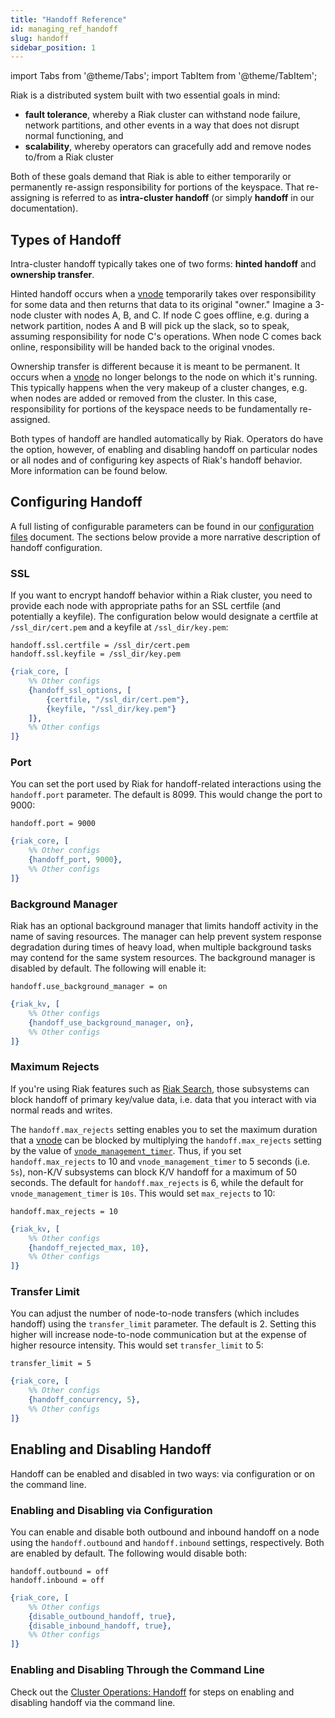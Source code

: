 ```yaml
---
title: "Handoff Reference"
id: managing_ref_handoff
slug: handoff
sidebar_position: 1
---
```


import Tabs from '@theme/Tabs';
import TabItem from '@theme/TabItem';

[cluster ops handoff]: ../../using/cluster-operations/handoff.md

Riak is a distributed system built with two essential goals in mind:

* **fault tolerance**, whereby a Riak cluster can withstand node
    failure, network partitions, and other events in a way that does not
    disrupt normal functioning, and
* **scalability**, whereby operators can gracefully add and remove nodes
    to/from a Riak cluster

Both of these goals demand that Riak is able to either temporarily or
permanently re-assign responsibility for portions of the keyspace. That
re-assigning is referred to as **intra-cluster handoff** (or simply
**handoff** in our documentation).

## Types of Handoff

Intra-cluster handoff typically takes one of two forms: **hinted
handoff** and **ownership transfer**.

Hinted handoff occurs when a [vnode](../../learn/glossary.md#vnode) temporarily takes over responsibility for some data and then returns that data to its original "owner." Imagine a 3-node cluster with nodes A, B, and C. If node C goes offline, e.g. during a network partition, nodes A and B will pick
up the slack, so to speak, assuming responsibility for node C's
operations. When node C comes back online, responsibility will be handed
back to the original vnodes.

Ownership transfer is different because it is meant to be permanent.
It occurs when a [vnode](../../learn/glossary.md#vnode) no longer belongs to the node on which it's running. This typically happens when the very
makeup of a cluster changes, e.g. when nodes are added or removed from
the cluster. In this case, responsibility for portions of the keyspace
needs to be fundamentally re-assigned.

Both types of handoff are handled automatically by Riak. Operators do
have the option, however, of enabling and disabling handoff on
particular nodes or all nodes and of configuring key aspects of Riak's
handoff behavior. More information can be found below.

## Configuring Handoff

A full listing of configurable parameters can be found in our
[configuration files](../../configuring/reference.md#intra-cluster-handoff)
document. The sections below provide a more narrative description of
handoff configuration.

### SSL

If you want to encrypt handoff behavior within a Riak cluster, you need
to provide each node with appropriate paths for an SSL certfile (and
potentially a keyfile). The configuration below would designate a
certfile at `/ssl_dir/cert.pem` and a keyfile at `/ssl_dir/key.pem`:

<Tabs>

<TabItem label="riak.conf" value="riak.conf" default>

```riakconf
handoff.ssl.certfile = /ssl_dir/cert.pem
handoff.ssl.keyfile = /ssl_dir/key.pem
```

</TabItem>

<TabItem label="app.config" value="app.config">

```erlang
{riak_core, [
    %% Other configs
    {handoff_ssl_options, [
        {certfile, "/ssl_dir/cert.pem"},
        {keyfile, "/ssl_dir/key.pem"}
    ]},
    %% Other configs
]}
```

</TabItem>

</Tabs>

### Port

You can set the port used by Riak for handoff-related interactions using
the `handoff.port` parameter. The default is 8099. This would change the
port to 9000:

<Tabs>

<TabItem label="riak.conf" value="riak.conf" default>

```riakconf
handoff.port = 9000
```

</TabItem>

<TabItem label="app.config" value="app.config">

```erlang
{riak_core, [
    %% Other configs
    {handoff_port, 9000},
    %% Other configs
]}
```

</TabItem>

</Tabs>

### Background Manager

Riak has an optional background manager that limits handoff activity in
the name of saving resources. The manager can help prevent system
response degradation during times of heavy load, when multiple
background tasks may contend for the same system resources. The
background manager is disabled by default. The following will enable it:

<Tabs>

<TabItem label="riak.conf" value="riak.conf" default>

```riakconf
handoff.use_background_manager = on
```

</TabItem>

<TabItem label="app.config" value="app.config">

```erlang
{riak_kv, [
    %% Other configs
    {handoff_use_background_manager, on},
    %% Other configs
]}
```

</TabItem>

</Tabs>

### Maximum Rejects

If you're using Riak features such as [Riak Search](../../developing/usage/search.md),
those subsystems can block handoff of primary key/value data, i.e. data
that you interact with via normal reads and writes.

The `handoff.max_rejects` setting enables you to set the maximum
duration that a [vnode](../../learn/glossary.md#vnode) can be blocked by multiplying the
`handoff.max_rejects` setting by the value of
[`vnode_management_timer`](../../configuring/reference.md#miscellaneous).
Thus, if you set `handoff.max_rejects` to 10 and
`vnode_management_timer` to 5 seconds (i.e. `5s`), non-K/V subsystems
can block K/V handoff for a maximum of 50 seconds. The default for
`handoff.max_rejects` is 6, while the default for
`vnode_management_timer` is `10s`. This would set `max_rejects` to 10:

<Tabs>

<TabItem label="riak.conf" value="riak.conf" default>

```riakconf
handoff.max_rejects = 10
```

</TabItem>

<TabItem label="app.config" value="app.config">

```erlang
{riak_kv, [
    %% Other configs
    {handoff_rejected_max, 10},
    %% Other configs
]}
```

</TabItem>

</Tabs>

### Transfer Limit

You can adjust the number of node-to-node transfers (which includes
handoff) using the `transfer_limit` parameter. The default is 2. Setting
this higher will increase node-to-node communication but at the expense
of higher resource intensity. This would set `transfer_limit` to 5:

<Tabs>

<TabItem label="riak.conf" value="riak.conf" default>

```riakconf
transfer_limit = 5
```

</TabItem>

<TabItem label="app.config" value="app.config">

```erlang
{riak_core, [
    %% Other configs
    {handoff_concurrency, 5},
    %% Other configs
]}
```

</TabItem>

</Tabs>

## Enabling and Disabling Handoff

Handoff can be enabled and disabled in two ways: via configuration or
on the command line.

### Enabling and Disabling via Configuration

You can enable and disable both outbound and inbound handoff on a node
using the `handoff.outbound` and `handoff.inbound` settings,
respectively. Both are enabled by default. The following would disable
both:

<Tabs>

<TabItem label="riak.conf" value="riak.conf" default>

```riakconf
handoff.outbound = off
handoff.inbound = off
```

</TabItem>

<TabItem label="app.config" value="app.config">

```erlang
{riak_core, [
    %% Other configs
    {disable_outbound_handoff, true},
    {disable_inbound_handoff, true},
    %% Other configs
]}
```

</TabItem>

</Tabs>

### Enabling and Disabling Through the Command Line

Check out the [Cluster Operations: Handoff][cluster ops handoff] for steps on enabling and disabling handoff via the command line.
